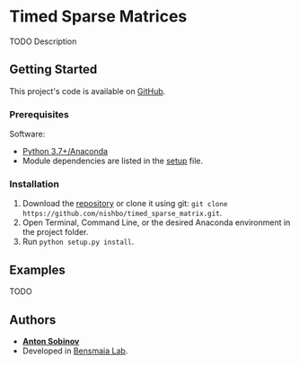 # Timed Sparse Matrices

TODO Description


## Getting Started

This project's code is available on [GitHub](https://github.com/nishbo/timed_sparse_matrix).


### Prerequisites

Software:
- [Python 3.7+/Anaconda](https://www.anaconda.com/products/individual)
- Module dependencies are listed in the [setup](setup.py) file.


### Installation

1. Download the [repository](https://github.com/nishbo/timed_sparse_matrix) or clone it using git: `git clone https://github.com/nishbo/timed_sparse_matrix.git`.
2. Open Terminal, Command Line, or the desired Anaconda environment in the project folder.
3. Run `python setup.py install`.

## Examples

TODO


## Authors

- [**Anton Sobinov**](https://github.com/nishbo)
- Developed in [Bensmaia Lab](http://bensmaialab.org/).
